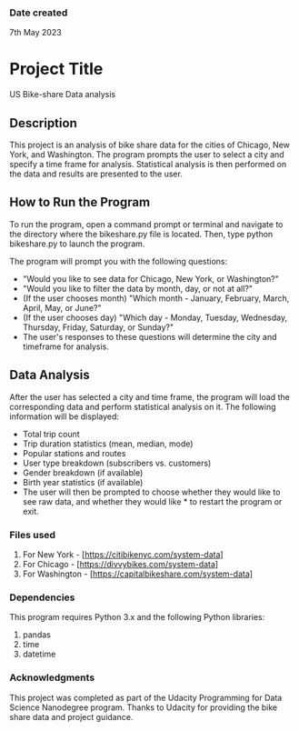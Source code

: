 

### Date created
7th May 2023

# Project Title
US Bike-share Data analysis

## Description
This project is an analysis of bike share data for the cities of Chicago, New York, and Washington. The program prompts the user to select a city and specify a time frame for analysis. Statistical analysis is then performed on the data and results are presented to the user.

## How to Run the Program
To run the program, open a command prompt or terminal and navigate to the directory where the bikeshare.py file is located. Then, type python bikeshare.py to launch the program.

The program will prompt you with the following questions:

- "Would you like to see data for Chicago, New York, or Washington?"
- "Would you like to filter the data by month, day, or not at all?"
- (If the user chooses month) "Which month - January, February, March, April, May, or June?"
- (If the user chooses day) "Which day - Monday, Tuesday, Wednesday, Thursday, Friday, Saturday, or Sunday?"
- The user's responses to these questions will determine the city and timeframe for analysis.

## Data Analysis
After the user has selected a city and time frame, the program will load the corresponding data and perform statistical analysis on it. The following information will be displayed:

* Total trip count
* Trip duration statistics (mean, median, mode)
* Popular stations and routes
* User type breakdown (subscribers vs. customers)
* Gender breakdown (if available)
* Birth year statistics (if available)
* The user will then be prompted to choose whether they would like to see raw data, and whether they would like * to restart the program or exit.

### Files used
1. For New York - [https://citibikenyc.com/system-data]
2. For Chicago -  [https://divvybikes.com/system-data]
3. For Washington - [https://capitalbikeshare.com/system-data]

### Dependencies
This program requires Python 3.x and the following Python libraries:
1. pandas
2. time
3. datetime

### Acknowledgments
This project was completed as part of the Udacity Programming for Data Science Nanodegree program. Thanks to Udacity for providing the bike share data and project guidance.

